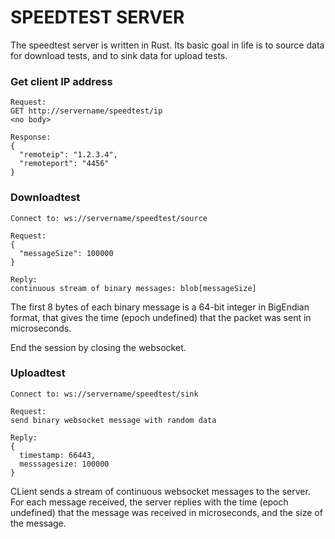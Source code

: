 # SPEEDTEST SERVER

The speedtest server is written in Rust. Its basic goal in life is to
source data for download tests, and to sink data for upload tests.

### Get client IP address

    Request:
    GET http://servername/speedtest/ip
    <no body>

    Response:
    {
      "remoteip": "1.2.3.4",
      "remoteport": "4456"
    }

### Downloadtest

    Connect to: ws://servername/speedtest/source

    Request:
    {
      "messageSize": 100000
    }

    Reply:
    continuous stream of binary messages: blob[messageSize]

The first 8 bytes of each binary message is a 64-bit integer in
BigEndian format, that gives the time (epoch undefined) that
the packet was sent in microseconds.

End the session by closing the websocket.

### Uploadtest

    Connect to: ws://servername/speedtest/sink

    Request:
    send binary websocket message with random data

    Reply:
    {
      timestamp: 66443,
      messsagesize: 100000
    }

CLient sends a stream of continuous websocket messages to the server.
For each message received, the server replies with the time
(epoch undefined) that the message was received in microseconds,
and the size of the message.

